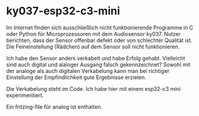 # ky037-esp32-c3-mini

Im Internet finden sich ausschließlich nicht funktionierende Programme in C oder Python für Microprozessoren mit dem Audiosensor ky037. Nutzer berichten,
dass der Sensor offenbar defekt oder von schlechter Qualität ist. Die Feineinstellung (Rädchen) auf dem Sensor soll nicht funktionieren.

Ich habe den Sensor anders verkabelt und habe Erfolg gehabt. Vielleicht sind auch digital und alaloger Ausgang falsch gekennzeichnet? Sowohl mit der analoge als auch digitalen Verkabelung kann man bei richtiger Einstellung der Empfindlichkeit gute Ergebnisse erzielen.

Die Verkabelung steht im Code. Ich habe hier mit einem esp32-c3 mini experimentiert.

Ein fritzing-file für analog ist enthalten.

